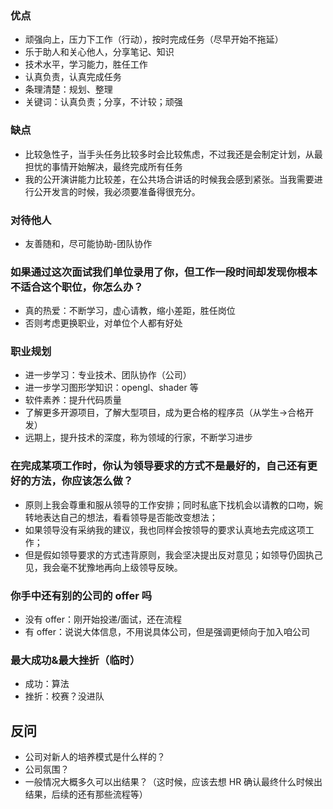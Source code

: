 ### 优点
- 顽强向上，压力下工作（行动），按时完成任务（尽早开始不拖延）
- 乐于助人和关心他人，分享笔记、知识
- 技术水平，学习能力，胜任工作
- 认真负责，认真完成任务
- 条理清楚：规划、整理
- 关键词：认真负责；分享，不计较；顽强
### 缺点
- 比较急性子，当手头任务比较多时会比较焦虑，不过我还是会制定计划，从最担忧的事情开始解决，最终完成所有任务
- 我的公开演讲能力比较差，在公共场合讲话的时候我会感到紧张。当我需要进行公开发言的时候，我必须要准备得很充分。
### 对待他人
- 友善随和，尽可能协助-团队协作
### 如果通过这次面试我们单位录用了你，但工作一段时间却发现你根本不适合这个职位，你怎么办？
- 真的热爱：不断学习，虚心请教，缩小差距，胜任岗位
- 否则考虑更换职业，对单位个人都有好处
### 职业规划
- 进一步学习：专业技术、团队协作（公司）
- 进一步学习图形学知识：opengl、shader 等
- 软件素养：提升代码质量
- 了解更多开源项目，了解大型项目，成为更合格的程序员（从学生->合格开发）
- 远期上，提升技术的深度，称为领域的行家，不断学习进步
### 在完成某项工作时，你认为领导要求的方式不是最好的，自己还有更好的方法，你应该怎么做？
- 原则上我会尊重和服从领导的工作安排；同时私底下找机会以请教的口吻，婉转地表达自己的想法，看看领导是否能改变想法；
- 如果领导没有采纳我的建议，我也同样会按领导的要求认真地去完成这项工作；
- 但是假如领导要求的方式违背原则，我会坚决提出反对意见；如领导仍固执己见，我会毫不犹豫地再向上级领导反映。
### 你手中还有别的公司的 offer 吗
- 没有 offer：刚开始投递/面试，还在流程
- 有 offer：说说大体信息，不用说具体公司，但是强调更倾向于加入咱公司
### 最大成功&最大挫折（临时）
- 成功：算法
- 挫折：校赛？没进队
## 反问
- 公司对新人的培养模式是什么样的？
- 公司氛围？
- 一般情况大概多久可以出结果？（这时候，应该去想 HR 确认最终什么时候出结果，后续的还有那些流程等）